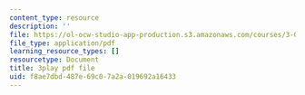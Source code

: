 ```yaml
---
content_type: resource
description: ''
file: https://ol-ocw-studio-app-production.s3.amazonaws.com/courses/3-091sc-introduction-to-solid-state-chemistry-fall-2010/f8ae7dbd487e69c07a2a019692a16433_StY_01uUFSY.pdf
file_type: application/pdf
learning_resource_types: []
resourcetype: Document
title: 3play pdf file
uid: f8ae7dbd-487e-69c0-7a2a-019692a16433
---
```

